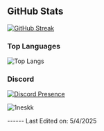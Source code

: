 ## GitHub Stats

[![GitHub Streak](http://github-readme-streak-stats.herokuapp.com?user=1neskk&theme=dark&hide_border=true)](https://git.io/streak-stats)

### Top Languages   
![Top Langs](https://github-readme-stats.vercel.app/api/top-langs/?username=1neskk&layout=compact&theme=dark&hide_border=true) 

### Discord
[![Discord Presence](https://lanyard.cnrad.dev/api/473698529303592960)](https://discord.com/users/473698529303592960)


<p align="left"> <img src="https://komarev.com/ghpvc/?username=1neskk&label=Profile%20views&color=0e75b6&style=flat" alt="1neskk" /> </p> 
------
Last Edited on: 5/4/2025
